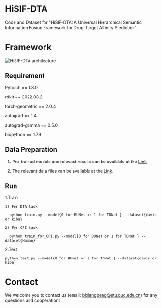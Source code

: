 # HiSIF-DTA
Code and Dataset for "HiSIF-DTA: A Universal Hierarchical Semantic Information Fusion Framework for Drug-Target Affinity Prediction".
# Framework
![HiSIF-DTA architecture](https://github.com/bixiangpeng/HiSIF-DTA/blob/main/Framework.png)
## Requirement
Pytorch == 1.8.0

rdkit == 2022.03.2

torch-geometric == 2.0.4

autograd == 1.4

autograd-gamma == 0.5.0

biopython == 1.79

## Data Preparation

1. Pre-trained models and relevant results can be available at the [Link](https://pan.baidu.com/s/1kejvhktBZ6e0QcmbYWus5w?pwd=er8j).

2. The relevant data files can be available at the [Link](https://pan.baidu.com/s/1YC2n9G2oldSATik5fxLUDg?pwd=8dgu).
   
## Run
  1.Train
  
    1) For DTA task
    
      python train.py --model{0 for BUNet or 1 for TDNet } --dataset{davis or kiba}
      
    2) For CPI task
    
      python train_for_CPI.py --model{0 for BUNet or 1 for TDNet } --dataset{Human}

  2.Test
  
    python test.py --model{0 for BUNet or 1 for TDNet } --dataset{davis or kiba}
  
 
# Contact
We welcome you to contact us (email: bixiangpeng@stu.ouc.edu.cn) for any questions and cooperations.
